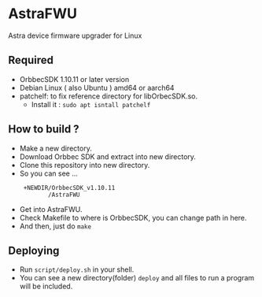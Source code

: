 # AstraFWU
Astra device firmware upgrader for Linux

## Required
- OrbbecSDK 1.10.11 or later version
- Debian Linux ( also Ubuntu ) amd64 or aarch64
- patchelf: to fix reference directory for libOrbecSDK.so.
  - Install it : `sudo apt isntall patchelf`

## How to build ?
- Make a new directory.
- Download Orbbec SDK and extract into new directory.
- Clone this repository into new directory.
- So you can see ...
   ```
    +NEWDIR/OrbbecSDK_v1.10.11
           /AstraFWU
   ```
- Get into AstraFWU.
- Check Makefile to where is OrbbecSDK, you can change path in here.
- And then, just do `make`

## Deploying
- Run `script/deploy.sh` in your shell.
- You can see a new directory(folder) `deploy` and all files to run a program will be included.

